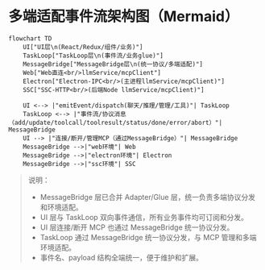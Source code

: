 # 多端适配事件流架构图（Mermaid）

```mermaid
flowchart TD
    UI["UI层\n(React/Redux/组件/业务)"]
    TaskLoop["TaskLoop层\n(事件流/业务glue)"]
    MessageBridge["MessageBridge层\n(统一协议/多端适配)"]
    Web["Web直连<br/>llmService/mcpClient"]
    Electron["Electron-IPC<br/>(主进程llmService/mcpClient)"]
    SSC["SSC-HTTP<br/>(后端Node llmService/mcpClient)"]

    UI <--> |"emitEvent/dispatch(聊天/推理/管理/工具)"| TaskLoop
    TaskLoop <--> |"事件流/协议消息（add/update/toolcall/toolresult/status/done/error/abort）"| MessageBridge
    UI --> |"连接/断开/管理MCP（通过MessageBridge）"| MessageBridge
    MessageBridge -->|"web环境"| Web
    MessageBridge -->|"electron环境"| Electron
    MessageBridge -->|"ssc环境"| SSC
```

> 说明：
> - MessageBridge 层已合并 Adapter/Glue 层，统一负责多端协议分发和环境适配。
> - UI 层与 TaskLoop 双向事件通信，所有业务事件均可订阅和分发。
> - UI 层连接/断开 MCP 也通过 MessageBridge 统一协议分发。
> - TaskLoop 通过 MessageBridge 统一协议分发，与 MCP 管理和多端环境适配。
> - 事件名、payload 结构全端统一，便于维护和扩展。
